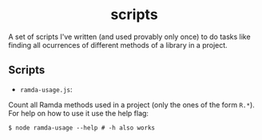 <h1 align="center">scripts</h1>

A set of scripts I've written (and used provably only once) to do tasks like
finding all ocurrences of different methods of a library in a project.

## Scripts

- `ramda-usage.js`:

Count all Ramda methods used in a project (only the ones of the form `R.*`). For
help on how to use it use the help flag:

```
$ node ramda-usage --help # -h also works
```
